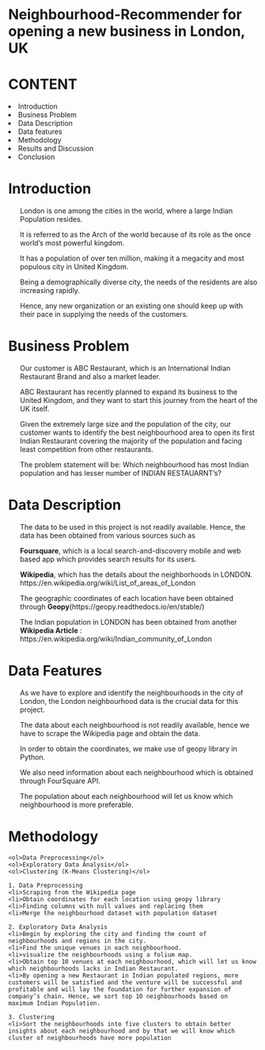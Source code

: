 # Neighbourhood-Recommender for opening a new business in London, UK

# CONTENT
<li>Introduction </li>
<li>Business Problem </li>
<li>Data Description </li>
<li>Data features<br>
<li>Methodology<br>
<li>Results and Discussion<br>
<li>Conclusion<br>

# Introduction
<ol>London is one among the cities in the world, where a large Indian Population resides.<br> </ol>
<ol>It is referred to as  the Arch of the world because of its role as the once world’s most powerful kingdom.<br> </ol>
<ol>It has a population of over ten million, making it a megacity and most populous city in United Kingdom.<br></ol>
<ol>Being a demographically diverse city, the needs of the residents are also increasing rapidly.<br></ol>
<ol>Hence, any new organization or an existing one should keep up with their pace in supplying the needs of the customers.<br></ol>

# Business Problem
<ol>Our customer is ABC Restaurant, which is an International Indian Restaurant Brand and also a market leader. <br></ol>
<ol>ABC Restaurant has recently planned to expand its business to the United Kingdom, and they want to start this journey from the heart of the UK itself. <br></ol>
<ol>Given the extremely large size and the population of the city, our customer wants to identify the best neighbourhood area to open its first Indian Restaurant covering the majority of the population and facing least competition from other restaurants. <br></ol>
<ol>The problem statement will be: Which neighbourhood has most Indian population and has lesser number of INDIAN RESTAUARNT’s?<br></ol>

# Data Description
<ol>The data to be used in this project is not readily available. Hence, the data has been obtained from various sources such as<br></ol>
<ol><b>Foursquare</b>, which is a local search-and-discovery mobile and web based app which provides search results for its users. <br></ol>
<ol><b>Wikipedia</b>, which has the details about the neighborhoods in LONDON. https://en.wikipedia.org/wiki/List_of_areas_of_London <br></ol>
<ol>The geographic coordinates of each location have been obtained through <b>Geopy</b>(https://geopy.readthedocs.io/en/stable/) <br></ol>
<ol>The Indian population in LONDON has been obtained from another <b>Wikipedia Article</b> : https://en.wikipedia.org/wiki/Indian_community_of_London <br></ol>

# Data Features
<ol>As we have to explore and identify the neighbourhoods in the city of London, the London neighbourhood data is the crucial data for this project. <br></ol>
<ol>The data about each neighbourhood is not readily available, hence we have to scrape the Wikipedia page and obtain the data. <br></ol>
<ol>In order to obtain the coordinates, we make use of geopy library in Python.<br></ol>
<ol>We also need information about each neighbourhood which is  obtained through FourSquare API. <br></ol>
<ol>The population about each neighbourhood will let us know which neighbourhood is more preferable. <br></ol>

# Methodology
	<ol>Data Preprocessing</ol>
	<ol>Exploratory Data Analysis</ol>
 	<ol>Clustering (K-Means Clustering)</ol>

    1. Data Preprocessing
    <li>Scraping from the Wikipedia page
    <li>Obtain coordinates for each location using geopy library
    <li>Finding columns with null values and replacing them
    <li>Merge the neighbourhood dataset with population dataset
    
    2. Exploratory Data Analysis
    <li>Begin by exploring the city and finding the count of neighbourhoods and regions in the city. 
    <li>Find the unique venues in each neighbourhood. 
    <li>visualize the neighbourhoods using a folium map.
    <li>Obtain top 10 venues at each neighbourhood, which will let us know which neighbourhoods lacks in Indian Restaurant.
    <li>By opening a new Restaurant in Indian populated regions, more customers will be satisfied and the venture will be successful and         profitable and will lay the foundation for further expansion of company’s chain. Hence, we sort top 10 neighbourhoods based on           maximum Indian Population. 
    
    3. Clustering
    <li>Sort the neighbourhoods into five clusters to obtain better insights about each neighbourhood and by that we will know which            cluster of neighbourhoods have more population


